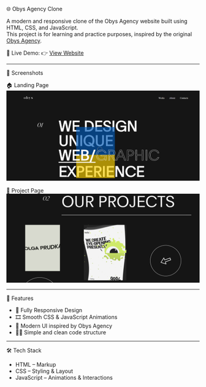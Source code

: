 🌐 Obys Agency Clone

A modern and responsive clone of the Obys Agency website built using HTML, CSS, and JavaScript.  
This project is for learning and practice purposes, inspired by the original [Obys Agency](https://obys.agency).

🔗 Live Demo: 👉 [View Website](https://notanormaldev.github.io/OBYS-AGENCY/)

---

📸 Screenshots

🏠 Landing Page
![Landing Page](./assets/Screenshot1.png)

 📂 Project Page
![Project Page](./assets/Screenshot2.png)

---

🚀 Features
- 📱 Fully Responsive Design  
- 🎞️ Smooth CSS & JavaScript Animations  
- 🎨 Modern UI inspired by Obys Agency  
- 🧑‍💻 Simple and clean code structure  

---

🛠️ Tech Stack
- HTML – Markup  
- CSS – Styling & Layout  
- JavaScript – Animations & Interactions  


